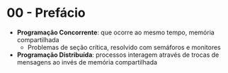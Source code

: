 # 00 - Prefácio

* **Programação Concorrente**: que ocorre ao mesmo tempo, memória compartilhada
    * Problemas de seção crítica, resolvido com semáforos e monitores
* **Programação Distribuída**: processos interagem através de trocas de mensagens ao invés de memória compartilhada